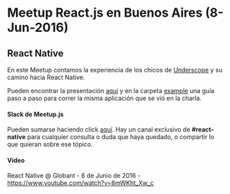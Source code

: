 # Meetup React.js en Buenos Aires (8-Jun-2016)
## React Native
En este Meetup contamos la experiencia de los chicos de [Underscope](http://underscope.io) y su camino hacia React Native.

Pueden encontrar la presentación [aquí](http://slides.com/vcalvello/our-path-to-react-native/fullscreen) y en la carpeta [example](/example) una guía paso a paso para correr la misma aplicación que se vió en la charla.

#### Slack de Meetup.js

Pueden sumarse haciendo click [aquí](http://meetupjs.slack.com).
Hay un canal exclusivo de **#react-native** para cualquier consulta o duda que haya quedado, o compartir lo que quieran sobre ese tópico.

#### Video

React Native @ Globant - 6 de Junio de 2016 - https://www.youtube.com/watch?v=8mWKht_Xw_c
